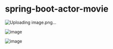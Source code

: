 # spring-boot-actor-movie
![Uploading image.png…]()

![image](https://github.com/gugol9/spring-boot-actor-movie/assets/33059975/d4426be7-00f2-4507-9809-8605fcd87072)

![image](https://github.com/gugol9/spring-boot-actor-movie/assets/33059975/d647bb87-36b1-4c43-950e-02705fb19b31)
